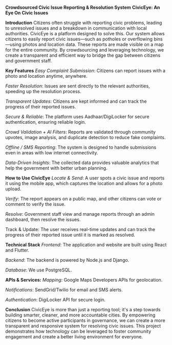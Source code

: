 **Crowdsourced Civic Issue Reporting & Resolution System**
**CivicEye: An Eye On Civic Issues**

**Introduction**
Citizens often struggle with reporting civic problems, leading to unresolved issues and a breakdown in communication with local authorities. CivicEye is a platform designed to solve this. Our system allows citizens to easily report civic issues—such as potholes or overflowing bins—using photos and location data. These reports are made visible on a map for the entire community. By crowdsourcing and leveraging technology, we create a transparent and efficient way to bridge the gap between citizens and government staff.

**Key Features**
_Easy Complaint Submission_: Citizens can report issues with a photo and location anytime, anywhere.

_Faster Resolution_: Issues are sent directly to the relevant authorities, speeding up the resolution process.

_Transparent Updates_: Citizens are kept informed and can track the progress of their reported issues.

_Secure & Reliable_: The platform uses Aadhaar/DigiLocker for secure authentication, ensuring reliable login.

_Crowd Validation + AI Filters_: Reports are validated through community upvotes, image analysis, and duplicate detection to reduce fake complaints.

_Offline / SMS Reporting_: The system is designed to handle submissions even in areas with low internet connectivity.

_Data-Driven Insights_: The collected data provides valuable analytics that help the government with better urban planning.

**How to Use CivicEye**
_Locate & Send_: A user spots a civic issue and reports it using the mobile app, which captures the location and allows for a photo upload.

_Verify_: The report appears on a public map, and other citizens can vote or comment to verify the issue.

_Resolve_: Government staff view and manage reports through an admin dashboard, then resolve the issues.

Track & Update: The user receives real-time updates and can track the progress of their reported issue until it is marked as resolved.

**Technical Stack**
_Frontend_: The application and website are built using React and Flutter.

_Backend_: The backend is powered by Node.js and Django.

_Database_: We use PostgreSQL.

**APIs & Services:**
_Mapping_: Google Maps Developers APIs for geolocation.

_Notifications_: SendGrid/Twilio for email and SMS alerts.

_Authentication_: DigiLocker API for secure login.

**Conclusion**
CivicEye is more than just a reporting tool; it's a step towards building smarter, cleaner, and more accountable cities. By empowering citizens to become active participants in governance, we can create a more transparent and responsive system for resolving civic issues. This project demonstrates how technology can be leveraged to foster community engagement and create a better living environment for everyone.
